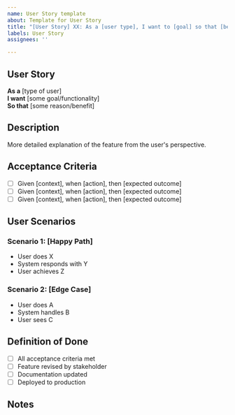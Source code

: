 ```yaml
---
name: User Story template
about: Template for User Story
title: "[User Story] XX: As a [user type], I want to [goal] so that [benefit]"
labels: User Story
assignees: ''

---
```


## User Story
**As a** [type of user]  
**I want** [some goal/functionality]  
**So that** [some reason/benefit]

## Description
More detailed explanation of the feature from the user's perspective.

## Acceptance Criteria
- [ ] Given [context], when [action], then [expected outcome]
- [ ] Given [context], when [action], then [expected outcome]
- [ ] Given [context], when [action], then [expected outcome]

## User Scenarios
### Scenario 1: [Happy Path]
- User does X
- System responds with Y
- User achieves Z

### Scenario 2: [Edge Case]
- User does A
- System handles B
- User sees C

## Definition of Done
- [ ] All acceptance criteria met
- [ ] Feature revised by stakeholder
- [ ] Documentation updated
- [ ] Deployed to production

## Notes
